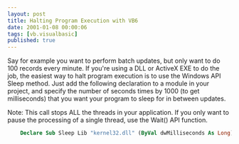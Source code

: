 ```yaml
---
layout: post
title: Halting Program Execution with VB6
date: 2001-01-08 00:00:06
tags: [vb.visualbasic]
published: true
---
```


Say for example you want to perform batch updates, but only want to do 100 records every minute. If you're using a 
DLL or ActiveX EXE to do the job, the easiest way to halt program execution is to use the Windows API Sleep method. 
Just add the following declaration to a module in your project, and specify the number of seconds times by 1000 
(to get milliseconds) that you want your program to sleep for in between updates.

Note: This call stops ALL the threads in your application. If you only want to pause the processing of a single thread, use the Wait() API function.

```vb
    Declare Sub Sleep Lib "kernel32.dll" (ByVal dwMilliseconds As Long)
```



